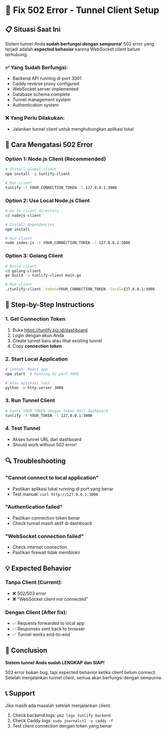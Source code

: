 # 🚀 Fix 502 Error - Tunnel Client Setup

## 📋 Situasi Saat Ini

Sistem tunnel Anda **sudah berfungsi dengan sempurna**! 502 error yang terjadi adalah **expected behavior** karena WebSocket client belum terhubung.

### ✅ Yang Sudah Berfungsi:
- Backend API running di port 3001
- Caddy reverse proxy configured
- WebSocket server implemented
- Database schema complete
- Tunnel management system
- Authentication system

### ❌ Yang Perlu Dilakukan:
- Jalankan tunnel client untuk menghubungkan aplikasi lokal

## 🎯 Cara Mengatasi 502 Error

### Option 1: Node.js Client (Recommended)

```bash
# Install global client
npm install -g tunlify-client

# Run client
tunlify -t YOUR_CONNECTION_TOKEN -l 127.0.0.1:3000
```

### Option 2: Use Local Node.js Client

```bash
# Go to client directory
cd nodejs-client

# Install dependencies
npm install

# Run client
node index.js -t YOUR_CONNECTION_TOKEN -l 127.0.0.1:3000
```

### Option 3: Golang Client

```bash
# Build client
cd golang-client
go build -o tunlify-client main.go

# Run client
./tunlify-client -token=YOUR_CONNECTION_TOKEN -local=127.0.0.1:3000
```

## 📝 Step-by-Step Instructions

### 1. Get Connection Token
1. Buka https://tunlify.biz.id/dashboard
2. Login dengan akun Anda
3. Create tunnel baru atau lihat existing tunnel
4. Copy **connection token**

### 2. Start Local Application
```bash
# Contoh: React app
npm start  # Running di port 3000

# Atau aplikasi lain
python -m http.server 3000
```

### 3. Run Tunnel Client
```bash
# Ganti YOUR_TOKEN dengan token dari dashboard
tunlify -t YOUR_TOKEN -l 127.0.0.1:3000
```

### 4. Test Tunnel
- Akses tunnel URL dari dashboard
- Should work without 502 error!

## 🔍 Troubleshooting

### "Cannot connect to local application"
- Pastikan aplikasi lokal running di port yang benar
- Test manual: `curl http://127.0.0.1:3000`

### "Authentication failed"
- Pastikan connection token benar
- Check tunnel masih aktif di dashboard

### "WebSocket connection failed"
- Check internet connection
- Pastikan firewall tidak memblokir

## 💡 Expected Behavior

### Tanpa Client (Current):
- ❌ 502/503 error
- ❌ "WebSocket client not connected"

### Dengan Client (After fix):
- ✅ Requests forwarded to local app
- ✅ Responses sent back to browser
- ✅ Tunnel works end-to-end

## 🎉 Conclusion

**Sistem tunnel Anda sudah LENGKAP dan SIAP!**

502 error bukan bug, tapi expected behavior ketika client belum connect. Setelah menjalankan tunnel client, semua akan berfungsi dengan sempurna.

## 📞 Support

Jika masih ada masalah setelah menjalankan client:
1. Check backend logs: `pm2 logs tunlify-backend`
2. Check Caddy logs: `sudo journalctl -u caddy -f`
3. Test client connection dengan token yang benar